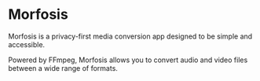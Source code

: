 # Morfosis

Morfosis is a privacy-first media conversion app designed to be simple and accessible.

Powered by FFmpeg, Morfosis allows you to convert audio and video files between a wide range of formats.